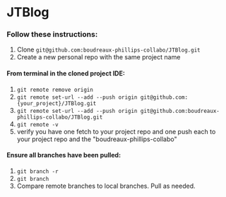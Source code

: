 # JTBlog
### Follow these instructions:


1. Clone `git@github.com:boudreaux-phillips-collabo/JTBlog.git`
2. Create a new personal repo with the same project name

#### From terminal in the cloned project IDE:
1. `git remote remove origin`
2. `git remote set-url --add --push origin git@github.com:{your_project}/JTBlog.git`
3. `git remote set-url --add --push origin git@github.com:boudreaux-phillips-collabo/JTBlog.git`
4. `git remote -v`
5. verify you have one fetch to your project repo and one push each to your project repo and the "boudreaux-phillips-collabo"

#### Ensure all branches have been pulled:
1. `git branch -r`
2. `git branch`
3. Compare remote branches to local branches. Pull as needed.